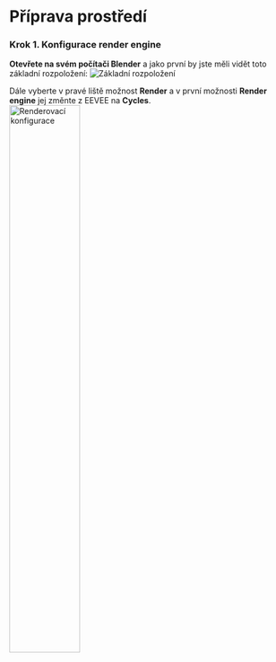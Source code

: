 # Příprava prostředí
### Krok 1. Konfigurace render engine
**Otevřete na svém počítači Blender** a jako první by jste měli vidět toto základní rozpoložení:
![Základní rozpoložení](https://github.com/user-attachments/assets/1beefad8-bfb7-4aa6-8723-c254f48c9007)

Dále vyberte v pravé liště možnost **Render** a v první možnosti 
**Render engine** jej změnte z EEVEE na **Cycles**.
<img
  src="https://github.com/user-attachments/assets/ac61b7ed-f462-429e-81e8-172bc7a10fe2"
  alt="Renderovací konfigurace"
  width="50%"
  align="centre"
/>
